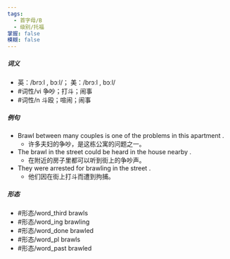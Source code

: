 ```yaml
---
tags:
  - 首字母/B
  - 级别/托福
掌握: false
模糊: false
---
```

##### 词义
- 英：/brɔːl , bɔːl/； 美：/brɔːl , bɔːl/
- #词性/vi  争吵；打斗；闹事
- #词性/n  斗殴；喧闹；闹事
##### 例句
- Brawl between many couples is one of the problems in this apartment .
	- 许多夫妇的争吵，是这栋公寓的问题之一。
- The brawl in the street could be heard in the house nearby .
	- 在附近的房子里都可以听到街上的争吵声。
- They were arrested for brawling in the street .
	- 他们因在街上打斗而遭到拘捕。
##### 形态
- #形态/word_third brawls
- #形态/word_ing brawling
- #形态/word_done brawled
- #形态/word_pl brawls
- #形态/word_past brawled
